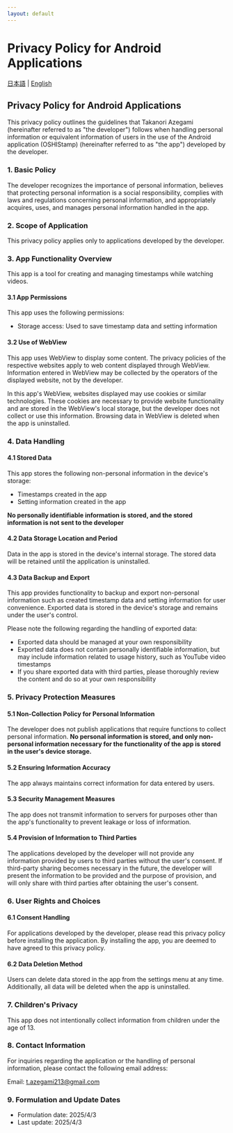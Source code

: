 ```yaml
---
layout: default
---
```


# Privacy Policy for Android Applications

[日本語](android-policy.md) | [English](android-policy-en.md)

## Privacy Policy for Android Applications

This privacy policy outlines the guidelines that Takanori Azegami (hereinafter referred to as "the developer") follows when handling personal information or equivalent information of users in the use of the Android application (OSHIStamp) (hereinafter referred to as "the app") developed by the developer.

### 1. Basic Policy

The developer recognizes the importance of personal information, believes that protecting personal information is a social responsibility, complies with laws and regulations concerning personal information, and appropriately acquires, uses, and manages personal information handled in the app.

### 2. Scope of Application

This privacy policy applies only to applications developed by the developer.

### 3. App Functionality Overview

This app is a tool for creating and managing timestamps while watching videos.

#### 3.1 App Permissions

This app uses the following permissions:

- Storage access: Used to save timestamp data and setting information

#### 3.2 Use of WebView

This app uses WebView to display some content. The privacy policies of the respective websites apply to web content displayed through WebView. Information entered in WebView may be collected by the operators of the displayed website, not by the developer.

In this app's WebView, websites displayed may use cookies or similar technologies. These cookies are necessary to provide website functionality and are stored in the WebView's local storage, but the developer does not collect or use this information. Browsing data in WebView is deleted when the app is uninstalled.

### 4. Data Handling

#### 4.1 Stored Data

This app stores the following non-personal information in the device's storage:

- Timestamps created in the app
- Setting information created in the app

**No personally identifiable information is stored, and the stored information is not sent to the developer**

#### 4.2 Data Storage Location and Period

Data in the app is stored in the device's internal storage.
The stored data will be retained until the application is uninstalled.

#### 4.3 Data Backup and Export

This app provides functionality to backup and export non-personal information such as created timestamp data and setting information for user convenience. Exported data is stored in the device's storage and remains under the user's control.

Please note the following regarding the handling of exported data:

- Exported data should be managed at your own responsibility
- Exported data does not contain personally identifiable information, but may include information related to usage history, such as YouTube video timestamps
- If you share exported data with third parties, please thoroughly review the content and do so at your own responsibility

### 5. Privacy Protection Measures

#### 5.1 Non-Collection Policy for Personal Information

The developer does not publish applications that require functions to collect personal information.
**No personal information is stored, and only non-personal information necessary for the functionality of the app is stored in the user's device storage.**

#### 5.2 Ensuring Information Accuracy

The app always maintains correct information for data entered by users.

#### 5.3 Security Management Measures

The app does not transmit information to servers for purposes other than the app's functionality to prevent leakage or loss of information.

#### 5.4 Provision of Information to Third Parties

The applications developed by the developer will not provide any information provided by users to third parties without the user's consent.
If third-party sharing becomes necessary in the future, the developer will present the information to be provided and the purpose of provision, and will only share with third parties after obtaining the user's consent.

### 6. User Rights and Choices

#### 6.1 Consent Handling

For applications developed by the developer, please read this privacy policy before installing the application.
By installing the app, you are deemed to have agreed to this privacy policy.

#### 6.2 Data Deletion Method

Users can delete data stored in the app from the settings menu at any time. Additionally, all data will be deleted when the app is uninstalled.

### 7. Children's Privacy

This app does not intentionally collect information from children under the age of 13.

### 8. Contact Information

For inquiries regarding the application or the handling of personal information, please contact the following email address:

Email: t.azegami213@gmail.com

### 9. Formulation and Update Dates

- Formulation date: 2025/4/3
- Last update: 2025/4/3
